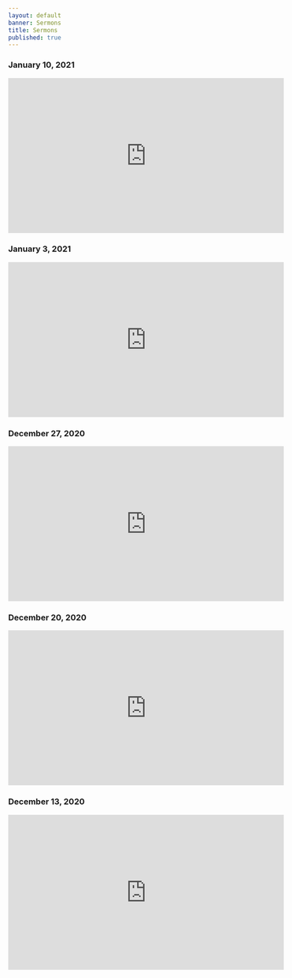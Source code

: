 ```yaml
---
layout: default
banner: Sermons
title: Sermons
published: true
---
```


### January 10, 2021

<div class="cabin-video-wrapper">
    <div class="cabin-video">
        <iframe class="cabin-video-frame" width="560" height="315" src="https://www.youtube.com/embed/w0Ti1TwUFd8" frameborder="0" allow="accelerometer; autoplay; clipboard-write; encrypted-media; gyroscope; picture-in-picture" allowfullscreen></iframe>
    </div>
</div>

### January 3, 2021

<div class="cabin-video-wrapper">
    <div class="cabin-video">
        <iframe class="cabin-video-frame" width="560" height="315" src="https://www.youtube.com/embed/EsNJkNL_0sk" frameborder="0" allow="accelerometer; autoplay; clipboard-write; encrypted-media; gyroscope; picture-in-picture" allowfullscreen></iframe>
    </div>
</div>

### December 27, 2020

<div class="cabin-video-wrapper">
    <div class="cabin-video">
        <iframe class="cabin-video-frame" width="560" height="315" src="https://www.youtube.com/embed/Ue8KUdY2HM4" frameborder="0" allow="accelerometer; autoplay; clipboard-write; encrypted-media; gyroscope; picture-in-picture" allowfullscreen></iframe>
    </div>
</div>

### December 20, 2020

<div class="cabin-video-wrapper">
    <div class="cabin-video">
        <iframe class="cabin-video-frame" width="560" height="315" src="https://www.youtube.com/embed/4mpbwRivIf0" frameborder="0" allow="accelerometer; autoplay; clipboard-write; encrypted-media; gyroscope; picture-in-picture" allowfullscreen></iframe>
    </div>
</div>

### December 13, 2020

<div class="cabin-video-wrapper">
    <div class="cabin-video">
        <iframe class="cabin-video-frame" width="560" height="315" src="https://www.youtube.com/embed/Ea9L7-h-_Ow" frameborder="0" allow="accelerometer; autoplay; clipboard-write; encrypted-media; gyroscope; picture-in-picture" allowfullscreen></iframe>
    </div>
</div>
